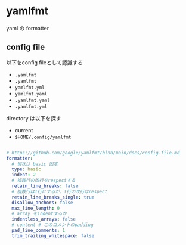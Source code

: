 # yamlfmt

yaml の formatter

## config file

以下をconfig fileとして認識する

- `.yamlfmt`
- `.yamlfmt`
- `yamlfmt.yml`
- `yamlfmt.yaml`
- `.yamlfmt.yaml`
- `.yamlfmt.yml`

directory は以下を探す

- current
- `$HOME/.config/yamlfmt`

```yaml

# https://github.com/google/yamlfmt/blob/main/docs/config-file.md
formatter:
  # 現状は basic 固定
  type: basic
  indent: 2
  # 複数行の改行をrespectする
  retain_line_breaks: false
  # 複数行は1行にするが、1行の改行はrespect
  retain_line_breaks_single: true
  disallow_anchors: false
  max_line_length: 0
  # array をindentするか
  indentless_arrays: false
  # content # このコメントのpadding
  pad_line_comments: 1
  trim_trailing_whitespace: false
```
